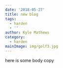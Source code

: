 ```yaml
---
date: '2018-05-27'
title: new blog
tags:
  - harden
  - ''
author: Kyle Mathews
category:
  - harden
mainImage: img/golf3.jpg
---
```

here is some body copy
